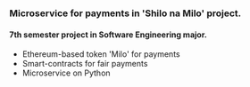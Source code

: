 ### Microservice for payments in 'Shilo na Milo' project.
#### 7th semester project in Software Engineering major.
- Ethereum-based token 'Milo' for payments
- Smart-contracts for fair payments
- Microservice on Python
